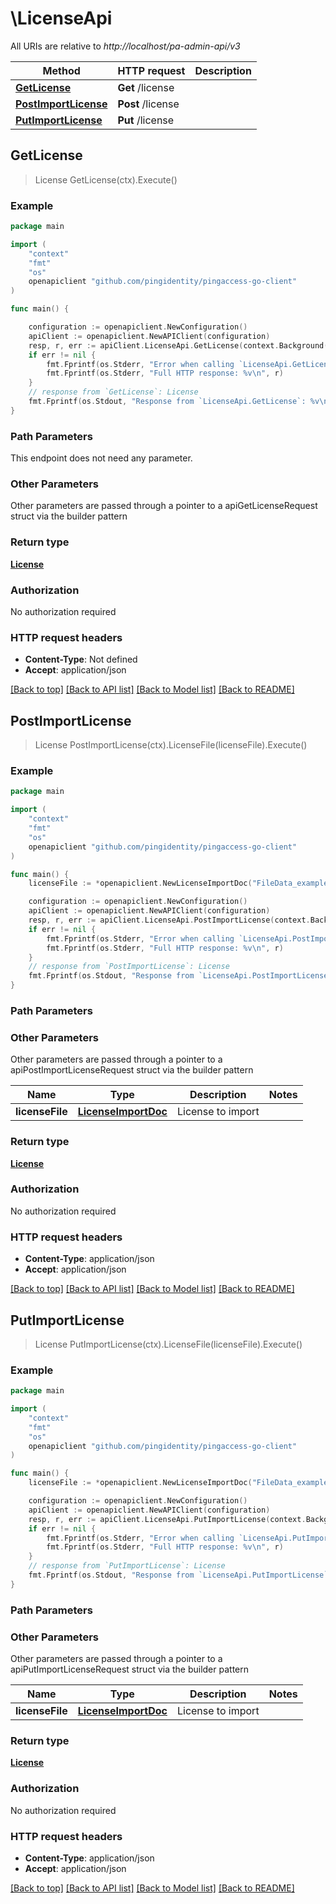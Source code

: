 # \LicenseApi

All URIs are relative to *http://localhost/pa-admin-api/v3*

Method | HTTP request | Description
------------- | ------------- | -------------
[**GetLicense**](LicenseApi.md#GetLicense) | **Get** /license | 
[**PostImportLicense**](LicenseApi.md#PostImportLicense) | **Post** /license | 
[**PutImportLicense**](LicenseApi.md#PutImportLicense) | **Put** /license | 



## GetLicense

> License GetLicense(ctx).Execute()





### Example

```go
package main

import (
    "context"
    "fmt"
    "os"
    openapiclient "github.com/pingidentity/pingaccess-go-client"
)

func main() {

    configuration := openapiclient.NewConfiguration()
    apiClient := openapiclient.NewAPIClient(configuration)
    resp, r, err := apiClient.LicenseApi.GetLicense(context.Background()).Execute()
    if err != nil {
        fmt.Fprintf(os.Stderr, "Error when calling `LicenseApi.GetLicense``: %v\n", err)
        fmt.Fprintf(os.Stderr, "Full HTTP response: %v\n", r)
    }
    // response from `GetLicense`: License
    fmt.Fprintf(os.Stdout, "Response from `LicenseApi.GetLicense`: %v\n", resp)
}
```

### Path Parameters

This endpoint does not need any parameter.

### Other Parameters

Other parameters are passed through a pointer to a apiGetLicenseRequest struct via the builder pattern


### Return type

[**License**](License.md)

### Authorization

No authorization required

### HTTP request headers

- **Content-Type**: Not defined
- **Accept**: application/json

[[Back to top]](#) [[Back to API list]](../README.md#documentation-for-api-endpoints)
[[Back to Model list]](../README.md#documentation-for-models)
[[Back to README]](../README.md)


## PostImportLicense

> License PostImportLicense(ctx).LicenseFile(licenseFile).Execute()





### Example

```go
package main

import (
    "context"
    "fmt"
    "os"
    openapiclient "github.com/pingidentity/pingaccess-go-client"
)

func main() {
    licenseFile := *openapiclient.NewLicenseImportDoc("FileData_example") // LicenseImportDoc | License to import

    configuration := openapiclient.NewConfiguration()
    apiClient := openapiclient.NewAPIClient(configuration)
    resp, r, err := apiClient.LicenseApi.PostImportLicense(context.Background()).LicenseFile(licenseFile).Execute()
    if err != nil {
        fmt.Fprintf(os.Stderr, "Error when calling `LicenseApi.PostImportLicense``: %v\n", err)
        fmt.Fprintf(os.Stderr, "Full HTTP response: %v\n", r)
    }
    // response from `PostImportLicense`: License
    fmt.Fprintf(os.Stdout, "Response from `LicenseApi.PostImportLicense`: %v\n", resp)
}
```

### Path Parameters



### Other Parameters

Other parameters are passed through a pointer to a apiPostImportLicenseRequest struct via the builder pattern


Name | Type | Description  | Notes
------------- | ------------- | ------------- | -------------
 **licenseFile** | [**LicenseImportDoc**](LicenseImportDoc.md) | License to import | 

### Return type

[**License**](License.md)

### Authorization

No authorization required

### HTTP request headers

- **Content-Type**: application/json
- **Accept**: application/json

[[Back to top]](#) [[Back to API list]](../README.md#documentation-for-api-endpoints)
[[Back to Model list]](../README.md#documentation-for-models)
[[Back to README]](../README.md)


## PutImportLicense

> License PutImportLicense(ctx).LicenseFile(licenseFile).Execute()





### Example

```go
package main

import (
    "context"
    "fmt"
    "os"
    openapiclient "github.com/pingidentity/pingaccess-go-client"
)

func main() {
    licenseFile := *openapiclient.NewLicenseImportDoc("FileData_example") // LicenseImportDoc | License to import

    configuration := openapiclient.NewConfiguration()
    apiClient := openapiclient.NewAPIClient(configuration)
    resp, r, err := apiClient.LicenseApi.PutImportLicense(context.Background()).LicenseFile(licenseFile).Execute()
    if err != nil {
        fmt.Fprintf(os.Stderr, "Error when calling `LicenseApi.PutImportLicense``: %v\n", err)
        fmt.Fprintf(os.Stderr, "Full HTTP response: %v\n", r)
    }
    // response from `PutImportLicense`: License
    fmt.Fprintf(os.Stdout, "Response from `LicenseApi.PutImportLicense`: %v\n", resp)
}
```

### Path Parameters



### Other Parameters

Other parameters are passed through a pointer to a apiPutImportLicenseRequest struct via the builder pattern


Name | Type | Description  | Notes
------------- | ------------- | ------------- | -------------
 **licenseFile** | [**LicenseImportDoc**](LicenseImportDoc.md) | License to import | 

### Return type

[**License**](License.md)

### Authorization

No authorization required

### HTTP request headers

- **Content-Type**: application/json
- **Accept**: application/json

[[Back to top]](#) [[Back to API list]](../README.md#documentation-for-api-endpoints)
[[Back to Model list]](../README.md#documentation-for-models)
[[Back to README]](../README.md)

